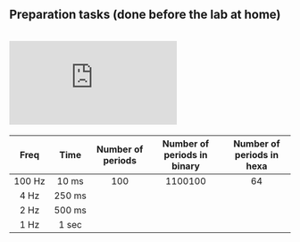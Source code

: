 
## Preparation tasks (done before the lab at home)
&nbsp;    
![equation](https://latex.codecogs.com/gif.latex?T_%7B_%7Bclk%7D%7D%20%3D%20%5Cfrac%7B%5E%7B1%7D%7D%7Bf_%7Bclk%7D%7D%20%3D%200.1%20ms)
&nbsp;

| **Freq** | **Time** | **Number of periods** | **Number of periods in binary** | **Number of periods in hexa** |
| :-: | :-: | :-: | :-: | :-: |
| 100&nbsp;Hz | 10&nbsp;ms | 100 | 1100100 | 64 |
| 4&nbsp;Hz | 250&nbsp;ms |  |  |  |
| 2&nbsp;Hz | 500&nbsp;ms |  |  |  |
| 1&nbsp;Hz | 1&nbsp;sec |  |  |  |
